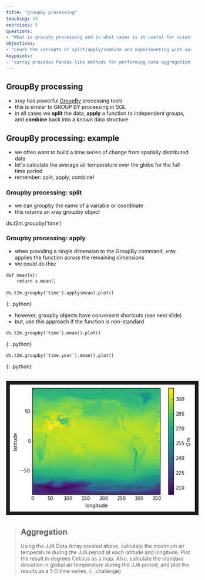 ```yaml
---
title: "groupby processing"
teaching: 15
exercises: 5
questions:
- "What is groupby processing and in what cases is it useful for scientific analysis of multidimensional arrays?"
objectives:
- "Learn the concepts of split/apply/combine and experimenting with xarray groupby processing"
keypoints:
- "xarray provides Pandas-like methods for performing data aggregation over defined groupings in the data"
---
```


## GroupBy processing
* xray has powerful [GroupBy](http://xray.readthedocs.org/en/stable/groupby.html) processing tools
* this is similar to GROUP BY processing in SQL
* in all cases we **split** the data, **apply** a function to independent groups, and **combine** back into a known data structure


## GroupBy processing: example
* we often want to build a time series of change from spatially distributed data
* let's calculate the average air temperature over the globe for the full time period
* remember: split, apply, combine!

### Groupby processing: split

* we can groupby the name of a variable or coordinate
* this returns an xray groupby object

ds.t2m.groupby('time')

### Groupby processing: apply
* when providing a single dimension to the GroupBy command, xray applies the function across the remaining dimensions
* we could do this:


~~~
def mean(x):
    return x.mean()

ds.t2m.groupby('time').apply(mean).plot()
~~~
{: .python}

* however, groupby objects have convenient shortcuts (see next slide)
* but, use this approach if the function is non-standard 

~~~
ds.t2m.groupby('time').mean().plot()
~~~
{: .python}

~~~
ds.t2m.groupby('time.year').mean().plot()
~~~
{: .python}



<br>
<img src="../fig/JJA.png" width = "600" border = "10">
<br>



> ## Aggregation 
> Using the JJA Data Array created above, calculate the maximum air temperature during the JJA period at each latitude and longitude.
> Plot the result in degrees Celcius as a map. Also, calculate the standard deviation in global air temperature during the JJA period,
> and plot the results as a 1-D time series.
{: .challenge}

